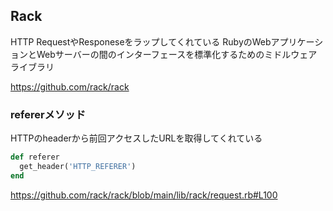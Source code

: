 ## Rack
HTTP RequestやResponeseをラップしてくれている
RubyのWebアプリケーションとWebサーバーの間のインターフェースを標準化するためのミドルウェアライブラリ

https://github.com/rack/rack

### refererメソッド
HTTPのheaderから前回アクセスしたURLを取得してくれている
```rb
def referer
  get_header('HTTP_REFERER')
end
```
https://github.com/rack/rack/blob/main/lib/rack/request.rb#L100

